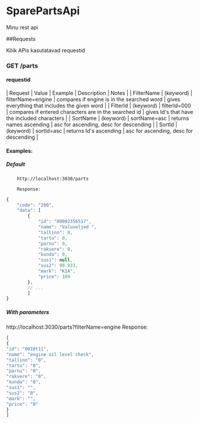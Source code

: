 # SparePartsApi

Minu rest api

##Requests

Kõik APis kasutatavad requestid

### GET /parts
#### requestid
| Request | Value | Example | Description | Notes |
| FilterName | (keyword) | filterName=engine | compares if engine is in the searched word | gives everything that includes the given word |
| FilterId | (keyword) | filterId=000 | compares if entered characters are in the searched id | gives Id's that have the included characters |
| SortName | (keyword) | sortName=asc | returns names ascending | asc for ascending, desc for descending |
| SortId | (keyword) | sortId=asc | returns Id's ascending | asc for ascending, desc for descending |

#### Examples:

##### Default
        http://localhost:3030/parts
    
        Response:
```javascript
{
    "code": "200",
    "data": [
        {
            "id": "00002356517",
            "name": "Valuveljed ",
            "tallinn": 0,
            "tartu": 0,
            "parnu": 0,
            "rakvere": 0,
            "kunda": 0,
            "sus1": null,
            "sus2": 90.833,
            "mark": "KIA",
            "price": 109
        },
        // ...
        ]
}
```
##### With parameters
http://localhost:3030/parts?filterName=engine
Response:
```javascript
[
{
"id": "0010t11",
"name": "engine oil level check",
"tallinn": "0",
"tartu": "0",
"parnu": "0",
"rakvere": "0",
"kunda": "0",
"sus1": "",
"sus2": "0",
"mark": "",
"price": "0"
}
]
```

